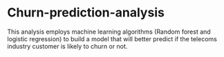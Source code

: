 # Churn-prediction-analysis
This analysis employs machine learning algorithms (Random forest and logistic regression) to build a model that will better predict if the telecoms industry customer is likely to churn or not.
